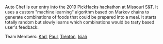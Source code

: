 Auto Chef is our entry into the 2019 PickHacks hackathon at Missouri S&T. It uses a custom "machine learning" algorithm based on Markov chains to generate combinations of foods that could be prepared into a meal. It starts totally random but slowly learns which combinations would be tasty based user's feedback.

Team Members: [Karl](https://github.com/karlramberg), [Paul](https://github.com/pramberg451), [Trenton](https://github.com/tmorgan181), [Isiah](https://github.com/IsiahSlater)
